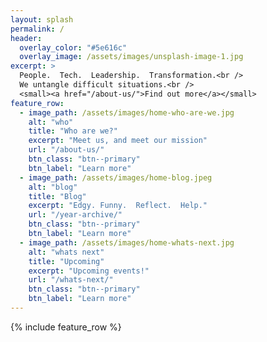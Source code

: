 ```yaml
---
layout: splash
permalink: /
header:
  overlay_color: "#5e616c"
  overlay_image: /assets/images/unsplash-image-1.jpg
excerpt: >
  People.  Tech.  Leadership.  Transformation.<br />
  We untangle difficult situations.<br />
  <small><a href="/about-us/">Find out more</a></small>
feature_row:
  - image_path: /assets/images/home-who-are-we.jpg
    alt: "who"
    title: "Who are we?"
    excerpt: "Meet us, and meet our mission"
    url: "/about-us/"
    btn_class: "btn--primary"
    btn_label: "Learn more"
  - image_path: /assets/images/home-blog.jpeg
    alt: "blog"
    title: "Blog"
    excerpt: "Edgy. Funny.  Reflect.  Help."
    url: "/year-archive/"
    btn_class: "btn--primary"
    btn_label: "Learn more"
  - image_path: /assets/images/home-whats-next.jpg
    alt: "whats next"
    title: "Upcoming"
    excerpt: "Upcoming events!"
    url: "/whats-next/"
    btn_class: "btn--primary"
    btn_label: "Learn more"      
---
```


{% include feature_row %}
